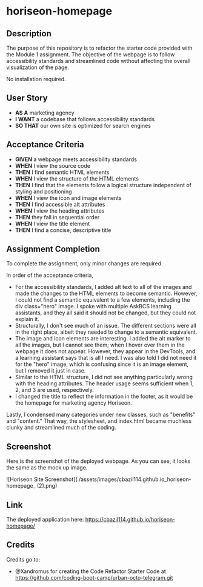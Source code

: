# horiseon-homepage

## Description

The purpose of this repository is to refactor the starter code provided with the Module 1 assignment. The objective of the webpage is to follow accessibility standards and streamlined code without affecting the overall visualization of the page. 

No installation required.

## User Story

* **AS A** marketing agency
* **I WANT** a codebase that follows accessibility standards
* **SO THAT** our own site is optimized for search engines


## Acceptance Criteria

* **GIVEN** a webpage meets accessibility standards
* **WHEN** I view the source code
* **THEN** I find semantic HTML elements
* **WHEN** I view the structure of the HTML elements
* **THEN** I find that the elements follow a logical structure independent of styling and positioning
* **WHEN** I view the icon and image elements
* **THEN** I find accessible alt attributes
* **WHEN** I view the heading attributes
* **THEN** they fall in sequential order
* **WHEN** I view the title element
* **THEN** I find a concise, descriptive title

## Assignment Completion

To complete the assignment, only minor changes are required. 

In order of the acceptance criteria,
* For the accessibility standards, I added alt text to all of the images and made the changes to the HTML elements to become semantic. However, I could not find a semantic equivalent to a few elements, including the div class="hero" image. I spoke with multiple AskBCS learning assistants, and they all said it should not be changed, but they could not explain it.
* Structurally, I don't see much of an issue. The different sections were all in the right place, albeit they needed to change to a semantic equivalent. 
* The image and icon elements are interesting. I added the alt marker to all the images, but I cannot see them; when I hover over them in the webpage it does not appear. However, they appear in the DevTools, and a learning assistant says that is all I need. I was also told I did not need it for the "hero" image, which is confusing since it is an image element, but I removed it just in case. 
* Similar to the HTML structure, I did not see anything particularly wrong with the heading attributes. The header usage seems sufficient when 1, 2, and 3 are used, respectively. 
* I changed the title to reflect the information in the footer, as it would be the homepage for marketing agency Horiseon.

Lastly, I condensed many categories under new classes, such as "benefits" and "content." That way, the stylesheet, and index.html became muchless clunky and streamlined much of the coding. 

## Screenshot

Here is the screenshot of the deployed webpage. As you can see, it looks the same as the mock up image. 

![Horiseon Site Screenshot](./assets/images/cbazil114.github.io_horiseon-homepage_ (2).png)


## Link

The deployed application here: https://cbazil114.github.io/horiseon-homepage/
## Credits

Credits go to:
* @Xandromus for creating the Code Refactor Starter Code at https://github.com/coding-boot-camp/urban-octo-telegram.git